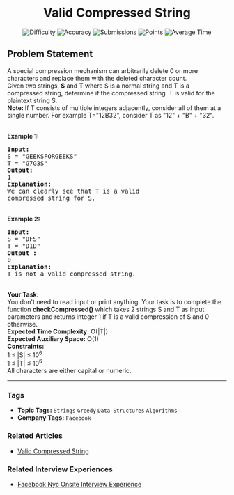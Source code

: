 <h1 align="center">Valid Compressed String</h1>

<p align="center">
  <img alt="Difficulty" title="Difficulty" src="https://custom-icon-badges.demolab.com/badge/Difficulty: Medium-1F222E?style=for-the-badge&logoColor=white&logo=fire"/>
  <img alt="Accuracy" title="Accuracy" src="https://custom-icon-badges.demolab.com/badge/Accuracy: 50.0%25-1F222E?style=for-the-badge&logoColor=white&logo=target"/>
  <img alt="Submissions" title="Submissions" src="https://custom-icon-badges.demolab.com/badge/Submissions: 33K+-1F222E?style=for-the-badge&logoColor=white&logo=repo"/>
  <img alt="Points" title="Points" src="https://custom-icon-badges.demolab.com/badge/Points: 4-1F222E?style=for-the-badge&logoColor=white&logo=award"/>
  <img alt="Average Time" title="Average Time" src="https://custom-icon-badges.demolab.com/badge/Average%20Time: N/A-1F222E?style=for-the-badge&logoColor=white&logo=clock"/>
</p>

## Problem Statement

A special compression mechanism can arbitrarily delete 0 or more characters and replace them with the deleted character count.<br>
Given two strings, <b>S</b> and <b>T</b> where S is a normal string and T is a compressed string, determine if the compressed string  T is valid for the plaintext string S. <br>
<b>Note: </b>If T consists of multiple integers adjacently, consider all of them at a single number. For example T="12B32", consider T as "12" + "B" + "32".  

<br>
<b>Example 1:</b>

<pre><b>Input:
</b>S = "GEEKSFORGEEKS"
T = "G7G3S"
<b>Output:
</b>1
<b>Explanation:</b>
We can clearly see that T is a valid 
compressed string for S.
</pre>

<br>
<b>Example 2:</b>

<pre><b>Input:
</b>S = "DFS"
T = "D1D"
<b>Output :</b>
0
<b>Explanation:</b>
T is not a valid compressed string.
</pre>

<br>
<b>Your Task:  </b><br>
You don't need to read input or print anything. Your task is to complete the function <b>checkCompressed()</b> which takes 2 strings S and T as input parameters and returns integer 1 if T is a valid compression of S and 0 otherwise.

<br>
<b>Expected Time Complexity:</b> O(|T|)<br>
<b>Expected Auxiliary Space:</b> O(1)

<br>
<b>Constraints:</b><br>
1 ≤ |S| ≤ 10<sup>6</sup><br>
1 ≤ |T| ≤ 10<sup>6</sup><br>
All characters are either capital or numeric.


<hr>

### Tags
- **Topic Tags:** `Strings` `Greedy` `Data Structures` `Algorithms`
- **Company Tags:** `Facebook`

### Related Articles
- [Valid Compressed String](https://www.geeksforgeeks.org/valid-compressed-string/)

### Related Interview Experiences
- [Facebook Nyc Onsite Interview Experience](https://www.geeksforgeeks.org/facebook-nyc-onsite-interview-experience/)
